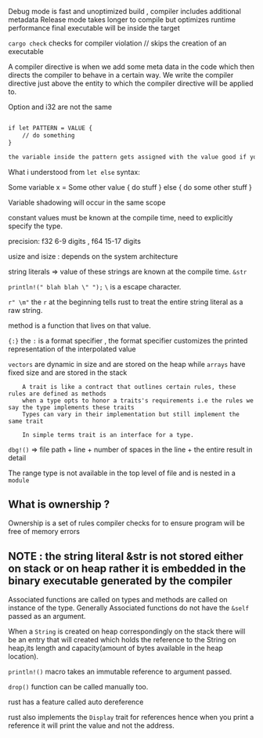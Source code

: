 Debug mode is fast and unoptimized build , compiler includes additional metadata
Release mode takes longer to compile but optimizes runtime performance
final executable will be inside the target

`cargo check` checks for compiler violation // skips the creation of an executable

A compiler directive is when we add some meta data in the code which then directs the compiler to behave in a certain way.
We write the compiler directive just above the entity to which the compiler directive will be applied to.

Option<i32> and i32 are not the same

```txt

if let PATTERN = VALUE {
    // do something
}

the variable inside the pattern gets assigned with the value good if you want to use it for a single arm of match statement
```

What i understood from `let else` syntax:

Some variable x = Some other value { do stuff } else { do some other stuff }

Variable shadowing will occur in the same scope

constant values must be known at the compile time, need to explicitly specify the type.

precision: f32 6-9 digits , f64 15-17 digits

usize and isize : depends on the system architecture

string literals => value of these strings are known at the compile time. `&str`

`println!(" blah blah \" ");` `\` is a escape character.

`r" \m"` the `r` at the beginning tells rust to treat the entire string literal as a raw string.

method is a function that lives on that value.

`{:}` the `:` is a format specifier , the format specifier customizes the printed representation of the interpolated value

`vectors` are dynamic in size and are stored on the heap while `arrays` have fixed size and are stored in the stack

```plaintext
    A trait is like a contract that outlines certain rules, these rules are defined as methods
    when a type opts to honor a traits's requirements i.e the rules we say the type implements these traits
    Types can vary in their implementation but still implement the same trait

    In simple terms trait is an interface for a type.
```

`dbg!()` => file path + line + number of spaces in the line + the entire result in detail

The range type is not available in the top level of file and is nested in a `module`

## What is ownership ?

Ownership is a set of rules compiler checks for to ensure program will be free of memory errors

## NOTE : the string literal &str is not stored either on stack or on heap rather it is embedded in the binary executable generated by the compiler

Associated functions are called on types and methods are called on instance of the type. Generally Associated functions do not have the `&self` passed as an argument.

When a `String` is created on heap correspondingly on the stack there will be an entry that will created which holds the reference to the String on heap,its length and capacity(amount of bytes available in the heap location).

`println!()` macro takes an immutable reference to argument passed.

`drop()` function can be called manually too.

rust has a feature called auto dereference

rust also implements the `Display` trait for references hence when you print a reference it will print the value and not the address.
